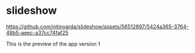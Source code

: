 # slideshow

https://github.com/nitinvarda/slideshow/assets/56512897/5424a365-3764-48b5-aeec-a37cc74faf25

This is the preview of the app version 1
